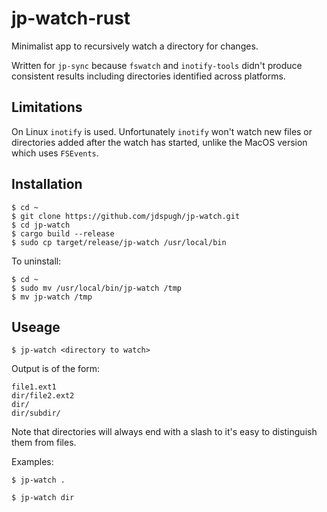 # jp-watch-rust

Minimalist app to recursively watch a directory for changes.

Written for ```jp-sync``` because ```fswatch``` and ```inotify-tools``` didn't produce consistent results including directories identified across platforms.

## Limitations

On Linux ```inotify``` is used. Unfortunately ```inotify``` won't watch new files or directories added after the watch has started, unlike the MacOS version which uses ```FSEvents```.

## Installation

```
$ cd ~
$ git clone https://github.com/jdspugh/jp-watch.git
$ cd jp-watch
$ cargo build --release
$ sudo cp target/release/jp-watch /usr/local/bin
```

To uninstall:

```
$ cd ~
$ sudo mv /usr/local/bin/jp-watch /tmp
$ mv jp-watch /tmp
```

## Useage

```
$ jp-watch <directory to watch>
```

Output is of the form:

```
file1.ext1
dir/file2.ext2
dir/
dir/subdir/
```

Note that directories will always end with a slash to it's easy to distinguish them from files.

Examples:

```
$ jp-watch .
```

```
$ jp-watch dir
```
